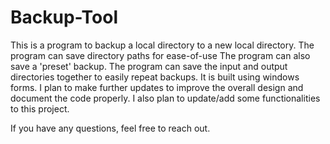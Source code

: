 # Backup-Tool
This is a program to backup a local directory to a new local directory. The program can save directory paths for ease-of-use
The program can also save a 'preset' backup. The program can save the input and output directories together to easily repeat backups.
It is built using windows forms. I plan to make further updates to improve the overall design and document the code properly.
I also plan to update/add some functionalities to this project.

If you have any questions, feel free to reach out.

